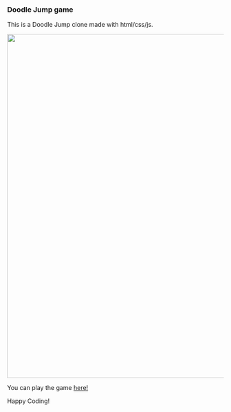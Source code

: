 <!-- ideas for improving the game

- added a message for every 50 levels cleared
- add a message of score at end
- add button to start
- change the theme after 100+ levels and maybe make faster? 
- top scores?  -->

<h3>Doodle Jump game</h3>

This is a Doodle Jump clone made with html/css/js. 

<img src="/images/doodler.gif" width="800"/>

You can play the game [here!](https://zenidith.github.io/doodleJump/)

Happy Coding!

<!-- <h2>Vertical Slider</h2>

<h4>This project is a vertical sliding page which could be used for a product, a portfolio and more. There are two panels, left and right, with text on the left and a picture on the right and two buttons in the middle where the panels meet. If you push one button, the each panel moves up and down simultaneously in manner pleasing to the eye.</h4>

<img src="images/demo.gif" alt="Vertical Slider" width="800"/>

---

<h3>CSS</h3>

I put a container DIV called 'slider-container' around the left and right panels, as well as the two buttons. Then, I made sure that the container was position:relative and overflow:hidden and that the width and height were both 100vw/h to ensure taking up the entire screen real estate. 

Then I made sure both left/right slides were height:100% to ensure that they took up all of the slider-container screen real estate as well. 

<h3>JavaScript</h3>

All of the slides and buttons were put into variables to work with in the function. The slideChange function was anonymous and changed the slide up or down if those buttons were pushed. 

You can see it [here!](https://zenidith.github.io/vertical-slider/)

<h4>Happy coding!</h4> -->